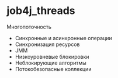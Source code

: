 # job4j_threads


Многопоточность

- Синхронные и асинхронные операции
- Синхронизация ресурсов
- JMM
- Низкоуровневые блокировки
- Неблокирующие алгоритмы
- Потокобезопасные коллекции